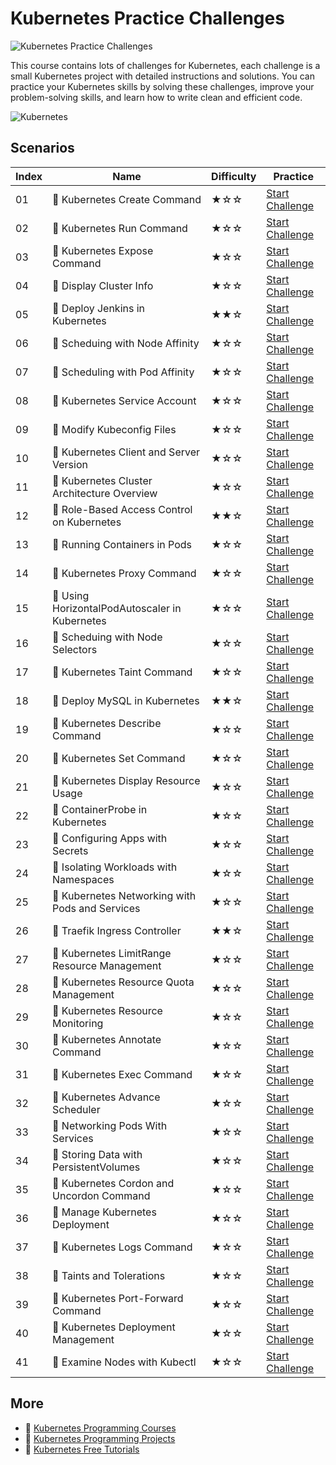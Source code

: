 # Kubernetes Practice Challenges

![Kubernetes Practice Challenges](https://cover-creator.appbot.io/kubernetes-practice-challenges.png)

This course contains lots of challenges for Kubernetes, each challenge is a small Kubernetes project with detailed instructions and solutions. You can practice your Kubernetes skills by solving these challenges, improve your problem-solving skills, and learn how to write clean and efficient code.

![Kubernetes](https://img.shields.io/badge/Kubernetes-whitesmoke?style=for-the-badge&logo=kubernetes)


## Scenarios

|   Index | Name                                           | Difficulty   | Practice                                                                   |
|---------|------------------------------------------------|--------------|----------------------------------------------------------------------------|
|      01 | 🎯 Kubernetes Create Command                    | ★☆☆          | <a target='_blank' href='https://labex.io/labs/23727'>Start Challenge</a>  |
|      02 | 🎯 Kubernetes Run Command                       | ★☆☆          | <a target='_blank' href='https://labex.io/labs/55173'>Start Challenge</a>  |
|      03 | 🎯 Kubernetes Expose Command                    | ★☆☆          | <a target='_blank' href='https://labex.io/labs/51785'>Start Challenge</a>  |
|      04 | 🎯 Display Cluster Info                         | ★☆☆          | <a target='_blank' href='https://labex.io/labs/22287'>Start Challenge</a>  |
|      05 | 🎯 Deploy Jenkins in Kubernetes                 | ★★☆          | <a target='_blank' href='https://labex.io/labs/67178'>Start Challenge</a>  |
|      06 | 🎯 Scheduing with Node Affinity                 | ★☆☆          | <a target='_blank' href='https://labex.io/labs/22282'>Start Challenge</a>  |
|      07 | 🎯 Scheduling with Pod Affinity                 | ★☆☆          | <a target='_blank' href='https://labex.io/labs/21411'>Start Challenge</a>  |
|      08 | 🎯 Kubernetes Service Account                   | ★☆☆          | <a target='_blank' href='https://labex.io/labs/23336'>Start Challenge</a>  |
|      09 | 🎯 Modify Kubeconfig Files                      | ★☆☆          | <a target='_blank' href='https://labex.io/labs/22284'>Start Challenge</a>  |
|      10 | 🎯 Kubernetes Client and Server Version         | ★☆☆          | <a target='_blank' href='https://labex.io/labs/22286'>Start Challenge</a>  |
|      11 | 🎯 Kubernetes Cluster Architecture Overview     | ★☆☆          | <a target='_blank' href='https://labex.io/labs/23730'>Start Challenge</a>  |
|      12 | 🎯 Role-Based Access Control on Kubernetes      | ★★☆          | <a target='_blank' href='https://labex.io/labs/18455'>Start Challenge</a>  |
|      13 | 🎯 Running Containers in Pods                   | ★☆☆          | <a target='_blank' href='https://labex.io/labs/16235'>Start Challenge</a>  |
|      14 | 🎯 Kubernetes Proxy Command                     | ★☆☆          | <a target='_blank' href='https://labex.io/labs/23718'>Start Challenge</a>  |
|      15 | 🎯 Using HorizontalPodAutoscaler in Kubernetes  | ★☆☆          | <a target='_blank' href='https://labex.io/labs/18859'>Start Challenge</a>  |
|      16 | 🎯 Scheduing with Node Selectors                | ★☆☆          | <a target='_blank' href='https://labex.io/labs/21413'>Start Challenge</a>  |
|      17 | 🎯 Kubernetes Taint Command                     | ★☆☆          | <a target='_blank' href='https://labex.io/labs/23732'>Start Challenge</a>  |
|      18 | 🎯 Deploy MySQL in Kubernetes                   | ★★☆          | <a target='_blank' href='https://labex.io/labs/67532'>Start Challenge</a>  |
|      19 | 🎯 Kubernetes Describe Command                  | ★☆☆          | <a target='_blank' href='https://labex.io/labs/23720'>Start Challenge</a>  |
|      20 | 🎯 Kubernetes Set Command                       | ★☆☆          | <a target='_blank' href='https://labex.io/labs/51786'>Start Challenge</a>  |
|      21 | 🎯 Kubernetes Display Resource Usage            | ★☆☆          | <a target='_blank' href='https://labex.io/labs/23747'>Start Challenge</a>  |
|      22 | 🎯 ContainerProbe in Kubernetes                 | ★☆☆          | <a target='_blank' href='https://labex.io/labs/18858'>Start Challenge</a>  |
|      23 | 🎯 Configuring Apps with Secrets                | ★☆☆          | <a target='_blank' href='https://labex.io/labs/16234'>Start Challenge</a>  |
|      24 | 🎯 Isolating Workloads with Namespaces          | ★☆☆          | <a target='_blank' href='https://labex.io/labs/18458'>Start Challenge</a>  |
|      25 | 🎯 Kubernetes Networking with Pods and Services | ★☆☆          | <a target='_blank' href='https://labex.io/labs/55177'>Start Challenge</a>  |
|      26 | 🎯 Traefik Ingress Controller                   | ★★☆          | <a target='_blank' href='https://labex.io/labs/266718'>Start Challenge</a> |
|      27 | 🎯 Kubernetes LimitRange Resource Management    | ★☆☆          | <a target='_blank' href='https://labex.io/labs/29344'>Start Challenge</a>  |
|      28 | 🎯 Kubernetes Resource Quota Management         | ★☆☆          | <a target='_blank' href='https://labex.io/labs/29060'>Start Challenge</a>  |
|      29 | 🎯 Kubernetes Resource Monitoring               | ★☆☆          | <a target='_blank' href='https://labex.io/labs/7774'>Start Challenge</a>   |
|      30 | 🎯 Kubernetes Annotate Command                  | ★☆☆          | <a target='_blank' href='https://labex.io/labs/29343'>Start Challenge</a>  |
|      31 | 🎯 Kubernetes Exec Command                      | ★☆☆          | <a target='_blank' href='https://labex.io/labs/23728'>Start Challenge</a>  |
|      32 | 🎯 Kubernetes Advance Scheduler                 | ★☆☆          | <a target='_blank' href='https://labex.io/labs/7772'>Start Challenge</a>   |
|      33 | 🎯 Networking Pods With Services                | ★☆☆          | <a target='_blank' href='https://labex.io/labs/266382'>Start Challenge</a> |
|      34 | 🎯 Storing Data with PersistentVolumes          | ★☆☆          | <a target='_blank' href='https://labex.io/labs/18456'>Start Challenge</a>  |
|      35 | 🎯 Kubernetes Cordon and Uncordon Command       | ★☆☆          | <a target='_blank' href='https://labex.io/labs/67176'>Start Challenge</a>  |
|      36 | 🎯 Manage Kubernetes Deployment                 | ★☆☆          | <a target='_blank' href='https://labex.io/labs/16236'>Start Challenge</a>  |
|      37 | 🎯 Kubernetes Logs Command                      | ★☆☆          | <a target='_blank' href='https://labex.io/labs/23726'>Start Challenge</a>  |
|      38 | 🎯 Taints and Tolerations                       | ★☆☆          | <a target='_blank' href='https://labex.io/labs/21415'>Start Challenge</a>  |
|      39 | 🎯 Kubernetes Port-Forward Command              | ★☆☆          | <a target='_blank' href='https://labex.io/labs/29063'>Start Challenge</a>  |
|      40 | 🎯 Kubernetes Deployment Management             | ★☆☆          | <a target='_blank' href='https://labex.io/labs/7773'>Start Challenge</a>   |
|      41 | 🎯 Examine Nodes with Kubectl                   | ★☆☆          | <a target='_blank' href='https://labex.io/labs/18861'>Start Challenge</a>  |

## More

- 🔗 [Kubernetes Programming Courses](https://github.com/labex-labs/awesome-programming-courses)
- 🔗 [Kubernetes Programming Projects](https://github.com/labex-labs/awesome-programming-projects)
- 🔗 [Kubernetes Free Tutorials](https://github.com/labex-labs/kubernetes-free-tutorials)

